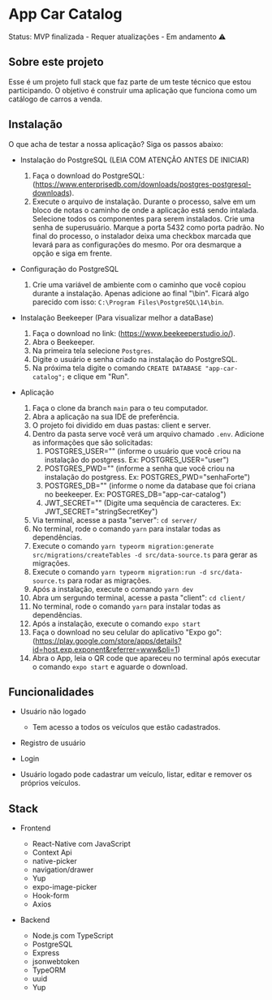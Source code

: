 <h1>App Car Catalog</h1> 

Status: MVP finalizada - Requer atualizações - Em andamento ⚠️

## Sobre este projeto

Esse é um projeto full stack que faz parte de um teste técnico que estou participando. O objetivo é construir uma aplicação que funciona como um catálogo de carros a venda.

## Instalação 

O que acha de testar a nossa aplicação? Siga os passos abaixo:

+ Instalação do PostgreSQL (LEIA COM ATENÇÃO ANTES DE INICIAR)

    1) Faça o download do PostgreSQL: (https://www.enterprisedb.com/downloads/postgres-postgresql-downloads).
    2) Execute o arquivo de instalação. Durante o processo, salve em um bloco de notas o caminho de onde a aplicação está sendo intalada. Selecione todos os componentes para serem instalados. Crie uma senha de superusuário. Marque a porta 5432 como porta padrão. No final do processo, o instalador deixa uma checkbox marcada que levará para as configurações do mesmo. Por ora desmarque a opção e siga em frente. 

+ Configuração do PostgreSQL

    1) Crie uma variável de ambiente com o caminho que você copiou durante a instalação. Apenas adicione ao final "\bin". Ficará algo parecido com isso: ```C:\Program Files\PostgreSQL\14\bin```.


+ Instalação Beekeeper (Para visualizar melhor a dataBase)

    1) Faça o download no link: (https://www.beekeeperstudio.io/).
    2) Abra o Beekeeper.
    3) Na primeira tela selecione ```Postgres```.
    4) Digite o usuário e senha criado na instalação do PostgreSQL.
    5) Na próxima tela digite o comando ```CREATE DATABASE "app-car-catalog";``` e clique em "Run".


+ Aplicação

    1) Faça o clone da branch ```main``` para o teu computador.
    2) Abra a aplicação na sua IDE de preferência.
    3) O projeto foi dividido em duas pastas: client e server.
    4) Dentro da pasta serve você verá um arquivo chamado ```.env```. Adicione as informações que são solicitadas:
        1) POSTGRES_USER="" (informe o usuário que você criou na instalação do postgress. Ex: POSTGRES_USER="user")
        2) POSTGRES_PWD="" (informe a senha que você criou na instalação do postgress. Ex: POSTGRES_PWD="senhaForte")
        3) POSTGRES_DB="" (informe o nome da database que foi criana no beekeeper. Ex: POSTGRES_DB="app-car-catalog")
        4) JWT_SECRET="" (Digite uma sequência de caracteres. Ex: JWT_SECRET="stringSecretKey")
    5) Via terminal, acesse a pasta "server": ```cd server/```
    6) No terminal, rode o comando ```yarn``` para instalar todas as dependências.
    7) Execute o comando ```yarn typeorm migration:generate src/migrations/createTables -d src/data-source.ts``` para gerar as migrações.
    8) Execute o comando ```yarn typeorm migration:run -d src/data-source.ts``` para rodar as migrações.
    9) Após a instalação, execute o comando ```yarn dev```
    10) Abra um sergundo terminal, acesse a pasta "client": ```cd client/```
    11) No terminal, rode o comando ```yarn``` para instalar todas as dependências.
    12) Após a instalação, execute o comando ```expo start```
    13) Faça o download no seu celular do aplicativo  "Expo go": (https://play.google.com/store/apps/details?id=host.exp.exponent&referrer=www&pli=1)
    14) Abra o App, leia o QR code que apareceu no terminal após executar o comando ```expo start``` e aguarde o download.


## Funcionalidades

- Usuário não logado
  - Tem acesso a todos os veículos que estão cadastrados.

- Registro de usuário
  
- Login

- Usuário logado pode cadastrar um veículo, listar, editar e remover os próprios veículos.


## Stack

+ Frontend

    + React-Native com JavaScript
    + Context Api
    + native-picker
    + navigation/drawer
    + Yup
    + expo-image-picker
    + Hook-form
    + Axios

+ Backend

    + Node.js com TypeScript
    + PostgreSQL
    + Express
    + jsonwebtoken
    + TypeORM
    + uuid
    + Yup



